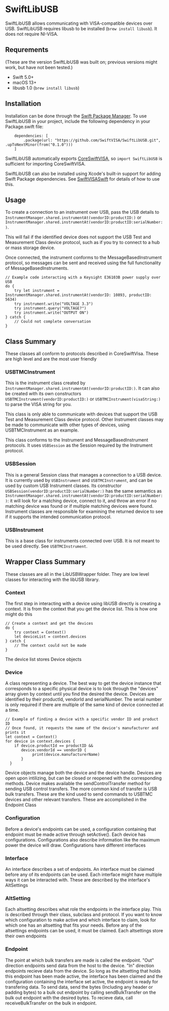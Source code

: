 SwiftLibUSB
===========

SwiftLibUSB allows communicating with VISA-compatible devices over USB. SwiftLibUSB requires
libusb to be installed (`brew install libusb`). It does not require NI-VISA.

Requrements
-----------

(These are the version SwiftLibUSB was built on; previous versions might work, but have not
been tested.)

 * Swift 5.0+
 * macOS 13+
 * libusb 1.0 (`brew install libusb`)

Installation
------------

Installation can be done through the [Swift Package Manager](https://swift.org/package-manager/).
To use SwiftLibUSB in your project, include the following dependency in your Package.swift file:

```
    dependencies: [
        .package(url: "https://github.com/SwiftVISA/SwiftLibUSB.git", .upToNextMinor(from("0.1.0")))
    ]
```

SwiftLibUSB automatically exports [CoreSwiftVISA](https://github.com/SwiftVISA/CoreSwiftVISA), 
so `import SwiftLibUSB` is sufficient for importing CoreSwiftVISA. 

SwiftLibUSB can also be installed using Xcode's built-in support for adding Swift Package
dependencies. See [SwiftVISASwift](https://github.com/SwiftVISA/SwiftVISASwift) for details
of how to use this.

Usage
-----

To create a connection to an instrument over USB, pass the USB details to
`InstrumentManager.shared.instrumentAt(vendorID:productID:)` or
`InstrumentManager.shared.instrumentAt(vendorID:productID:serialNumber:)`.

This will fail if the identified device does not support the USB Test and Measurement Class
device protocol, such as if you try to connect to a hub or mass storage device.

Once connected, the instrument conforms to the MessageBasedInstrument protocol, so messages
can be sent and received using the full functionality of MessageBasedInstruments.

```
// Example code interacting with a Keysight E36103B power supply over USB
do {
    try let instrument = InstrumentManager.shared.instrumentAt(vendorID: 10893, productID: 5634)
    try instrument.write("VOLTAGE 3.3")
    try instrument.query("VOLTAGE?")
    try instrument.write("OUTPUT ON")
} catch {
    // Could not complete conversation
}
```

Class Summary
-------------
These classes all conform to protocols described in CoreSwiftVisa. These are high level and are the most user friendly

### USBTMCInstrument

This is the instrument class created by `InstrumentManager.shared.instrumentAt(vendorID:productID:)`.
It can also be created with its own constructors `USBTMCInstrument(vendorID:productID:)` or
`USBTMCInstrument(visaString:)` to parse the VISA string for you. 

This class is only able to communicate with devices that support the USB Test and Measurement
Class device protocol. Other Instrument classes may be made to communicate with other types
of devices, using USBTMCInstrument as an example.

This class conforms to the Instrument and MessageBasedInstrument protocols. It uses 
`USBSession` as the Session required by the Instrument protocol.

### USBSession

This is a general Session class that manages a connection to a USB device. It is currently
used by `USBInstrument` and `USBTMCInstrument`, and can be used by custom USB Instrument
classes. Its constructor `USBSession(vendorID:productID:serialNumber:)` has the same semantics
as `InstrumentManager.shared.instrumentAt(vendorID:productID:serialNumber:)`: it will look
for a matching device, connect to it, and throw an error if no matching device was found or
if multiple matching devices were found. Instrument classes are responsible for examining the
returned device to see if it supports the intended communication protocol.

### USBInstrument

This is a base class for instruments connected over USB. It is not meant to be used directly.
See `USBTMCInstrument`.

Wrapper Class Summary
---------------------
These classes are all in the LibUSBWrapper folder. They are low level classes for interacting with the libUSB library. 

### Context

The first step in interacting with a device using libUSB directly is creating a context. It is from the context that you get the device list. This is how one might do this
```
// Create a context and get the devices
do {
    try context = Context()
    let deviceList = context.devices
} catch {
    // The context could not be made
}
```
The device list stores Device objects

### Device

A class representing a device. The best way to get the device instance that corresponds to a specific physical device is to look through the "devices" array given by context until you find the desired the device. Devices are identified by their productId, vendorId and serialNumber. The serial number is only required if there are multiple of the same kind of device connected at a time.
```
// Example of finding a device with a specific vendor ID and product ID
// Once found, it requests the name of the device's manufacturer and prints it
let context = Context()
for device in context.devices {
    if device.productId == productID &&
       device.vendorId == vendorID {
            print(device.manufacturerName)
       }
  }
```
Device objects manage both the device and the device handle. Devices are open upon intilizing, but can be closed or reopened with the corresponding methods. Device makes available the sendControlTransfer method for sending USB control transfers. The more common kind of transfer is USB bulk transfers. These are the kind used to send commands to USBTMC devices and other relevant transfers. These are accomplished in the Endpoint Class

### Configuration
Before a device's endpoints can be used, a configuration containing that endpoint must be made active through setActive(). Each device has configurations. Configurations also describe information like the maximum power the device will draw. Configurations have different interfaces

### Interface
An interface describes a set of endpoints. An interface must be claimed before any of its endpoints can be used. Each interface might have multiple ways it can be interacted with. These are described by the interface's AltSettings

### AltSetting
Each altsetting describes what role the endpoints in the interface play. This is described through their class, subclass and protocol. If you want to know which configuration to make active and which interface to claim, look for which one has an altsetting that fits your needs. Before any of the altsettings endpoints can be used, it must be claimed. Each altsettings store their own endpoints

### Endpoint
The point at which bulk transfers are made is called the endpoint. "Out" direction endpoints send data from the host to the device. "In" direction endpoints recieve data from the device. So long as the altsetting that holds this endpoint has been made active, the interface has been claimed and the configuration containing the interface set active, the endpoint is ready for transfering data. To send data, send the bytes (Including any header or padding bytes) to a bulk out endpoint by calling sendBulkTransfer on the bulk out endpoint with the desired bytes. To recieve data, call receiveBulkTransfer on the bulk in endpoint.
